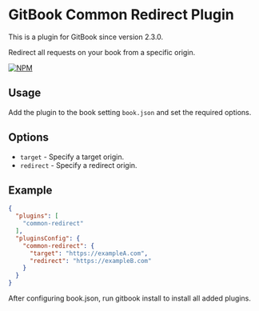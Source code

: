 GitBook Common Redirect Plugin
==============

This is a plugin for GitBook since version 2.3.0.

Redirect all requests on your book from a specific origin.

[![NPM](https://nodei.co/npm/gitbook-plugin-common-redirect.png?downloads=true)](https://nodei.co/npm/gitbook-plugin-common-redirect/)

## Usage

Add the plugin to the book setting `book.json` and set the required options.

## Options

- `target` - Specify a target origin.
- `redirect` - Specify a redirect origin.

## Example

```JSON
{
  "plugins": [
    "common-redirect"
  ],
  "pluginsConfig": {
    "common-redirect": {
      "target": "https://exampleA.com",
      "redirect": "https://exampleB.com"
    }
  }
}
```

Аfter configuring book.json, run gitbook install to install all added plugins.
